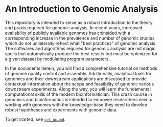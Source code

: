 # An Introduction to Genomic Analysis 
This repository is intended to serve as a robust introduction to the theory and praxis required for genomic analysis. In recent years, increased availability of publicly available genomes has coinsided with a corresponding increase in the prevalence and number of genomic studies which do not unilaterally reflect what "best practices" of genomic analysis. The softwares and algorithms required for genomic analysis are not magic spells that automatically produce the best results but must be optimized for a given dataset by modulating program parameters. 

In the documents herein, you will find a comprehensive tutorial on methods of genome quality control and assembly. Additionally, analytical tools for genomics and their downstream applications are discussed to provide contextual information about the scope and feasibility of genomic various downstream experiments. Along the way, you will learn the fundamental computational skills of the modern bioinformatician. This crash course in genomics and bioinformatics is intended to empower researchers new to working with genomes with the knowledge-base they need to develop robust hypotheses and experiments with genomic data. 

To get started, see [`set_up.md`](https://github.com/CorbinBryan/DendrotheleGenomics/blob/main/set_up.md).  